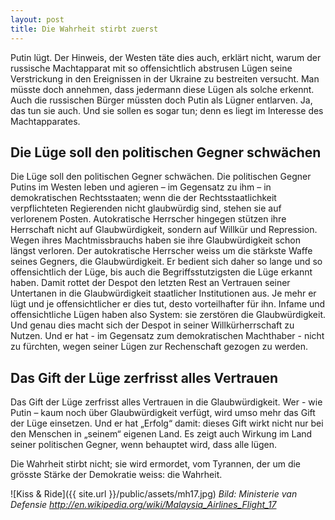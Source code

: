 ```yaml
---
layout: post
title: Die Wahrheit stirbt zuerst
---
```


Putin lügt. Der Hinweis, der Westen täte dies auch, erklärt nicht, warum der russische Machtapparat mit so offensichtlich abstrusen Lügen seine Verstrickung in den Ereignissen in der Ukraine zu bestreiten versucht. Man müsste doch annehmen, dass jedermann diese Lügen als solche erkennt. Auch die russischen Bürger müssten doch Putin als Lügner entlarven. Ja, das tun sie auch. Und sie sollen es sogar tun; denn es liegt im Interesse des Machtapparates.

## Die Lüge soll den politischen Gegner schwächen
Die Lüge soll den politischen Gegner schwächen. Die politischen Gegner Putins im Westen leben und agieren – im Gegensatz zu ihm – in demokratischen Rechtsstaaten; wenn die der Rechtsstaatlichkeit verpflichteten Regierenden nicht glaubwürdig sind, stehen sie auf verlorenem Posten. Autokratische Herrscher hingegen stützen ihre Herrschaft nicht auf Glaubwürdigkeit, sondern auf Willkür und Repression. Wegen ihres Machtmissbrauchs haben sie ihre Glaubwürdigkeit schon längst verloren. Der autokratische Herrscher weiss um die stärkste Waffe seines Gegners, die Glaubwürdigkeit. Er bedient sich daher so lange und so offensichtlich der Lüge, bis auch die Begriffsstutzigsten die Lüge erkannt haben. Damit rottet der Despot den letzten Rest an Vertrauen seiner Untertanen in die Glaubwürdigkeit staatlicher Institutionen aus. Je mehr er lügt und je offensichtlicher er dies tut, desto vorteilhafter für ihn. Infame und offensichtliche Lügen haben also System: sie zerstören die Glaubwürdigkeit. Und genau dies macht sich der Despot in seiner Willkürherrschaft zu Nutzen. Und er hat - im Gegensatz zum demokratischen Machthaber - nicht zu fürchten, wegen seiner Lügen zur Rechenschaft gezogen zu werden.

## Das Gift der Lüge zerfrisst alles Vertrauen
Das Gift der Lüge zerfrisst alles Vertrauen in die Glaubwürdigkeit. Wer - wie Putin – kaum noch über Glaubwürdigkeit verfügt, wird umso mehr das Gift der Lüge einsetzen. Und er hat „Erfolg“ damit: dieses Gift wirkt nicht nur bei den Menschen in „seinem“ eigenen Land. Es zeigt auch Wirkung im Land seiner politischen Gegner, wenn behauptet wird, dass alle lügen.

Die Wahrheit stirbt nicht; sie wird ermordet, vom Tyrannen, der um die grösste Stärke der Demokratie weiss: die Wahrheit.

![Kiss & Ride]({{ site.url }}/public/assets/mh17.jpg)
*Bild: Ministerie van Defensie
http://en.wikipedia.org/wiki/Malaysia_Airlines_Flight_17*
